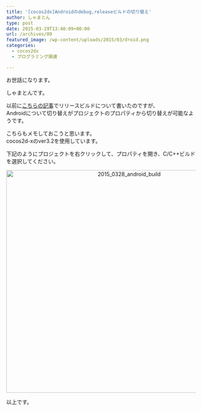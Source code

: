 ```yaml
---
title: '[cocos2dx]Androidのdebug,releaseビルドの切り替え'
author: しゃまとん
type: post
date: 2015-03-29T13:40:09+00:00
url: /archives/89
featured_image: /wp-content/uploads/2015/03/droid.png
categories:
  - cocos2dx
  - プログラミング関連

---
```

お世話になります。

しゃまとんです。

以前に[こちらの記事][1]でリリースビルドについて書いたのですが、  
Androidについて切り替えがプロジェクトのプロパティから切り替えが可能なようです。

こちらもメモしておこうと思います。  
cocos2d-xのver3.2を使用しています。

<!--more-->

下記のようにプロジェクトを右クリックして、プロパティを開き、C/C++ビルドを選択してください。

<p style="text-align: center;">
  <a href="https://shamaton.orz.hm/blog/wp-content/uploads/2015/03/2015_0328_android_build.png"><img src="https://shamaton.orz.hm/blog/wp-content/uploads/2015/03/2015_0328_android_build.png" alt="2015_0328_android_build" width="638" height="591" class="aligncenter  wp-image-90" /></a>
</p>

以上です。

 [1]: http://shamaton.orz.hm/blog/archives/49 "cocos2dxのリリースビルド設定"